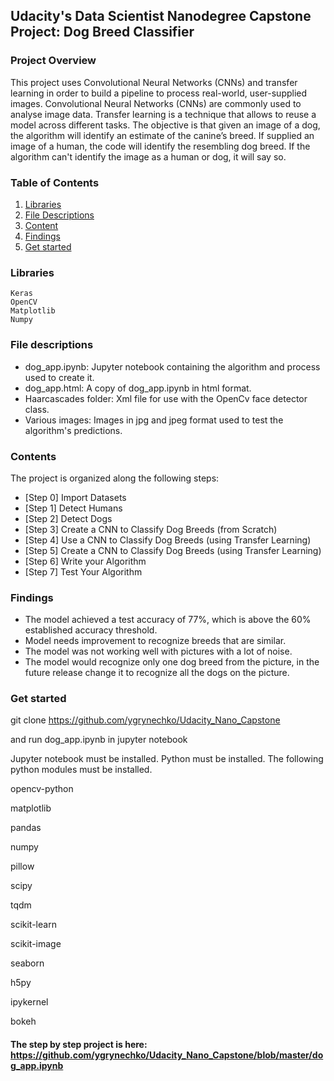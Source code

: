 ## Udacity's Data Scientist Nanodegree Capstone Project: Dog Breed Classifier

### Project Overview

This project uses Convolutional Neural Networks (CNNs) and transfer learning in order to build a pipeline to process real-world, user-supplied images. Convolutional Neural Networks (CNNs) are commonly used to analyse image data. Transfer learning is a technique that allows to reuse a model across different tasks. The objective is that given an image of a dog, the algorithm will identify an estimate of the canine’s breed. If supplied an image of a human, the code will identify the resembling dog breed. If the algorithm can't identify the image as a human or dog, it will say so.

### Table of Contents

1. [Libraries](#libraries)
2. [File Descriptions](#files)
3. [Content](#contents)
4. [Findings](#findings)
5. [Get started](#getstarted)

### Libraries <a name="libraries"></a>

    Keras
    OpenCV
    Matplotlib
    Numpy

### File descriptions <a name="files"></a>

* dog_app.ipynb: Jupyter notebook containing the algorithm and process used to create it.
* dog_app.html: A copy of dog_app.ipynb in html format.
* Haarcascades folder: Xml file for use with the OpenCv face detector class.
* Various images: Images in jpg and jpeg format used to test the algorithm's predictions.


### Contents <a name="contents"></a>

The project is organized along the following steps:

* [Step 0] Import Datasets
* [Step 1] Detect Humans
* [Step 2] Detect Dogs
* [Step 3] Create a CNN to Classify Dog Breeds (from Scratch)
* [Step 4] Use a CNN to Classify Dog Breeds (using Transfer Learning)
* [Step 5] Create a CNN to Classify Dog Breeds (using Transfer Learning)
* [Step 6] Write your Algorithm
* [Step 7] Test Your Algorithm

### Findings <a name="findings"></a>

* The model achieved a test accuracy of 77%, which is above the 60% established accuracy threshold.
* Model needs improvement to recognize breeds that are similar. 
* The model was not working well with pictures with a lot of noise. 
* The model would recognize only one dog breed from the picture, in the future release change it to recognize all the dogs on the picture.

### Get started <a name="getstarted"></a>

git clone https://github.com/ygrynechko/Udacity_Nano_Capstone

and run dog_app.ipynb in jupyter notebook


Jupyter notebook must be installed. Python must be installed. The following python modules must be installed.

opencv-python


matplotlib

pandas

numpy

pillow

scipy

tqdm

scikit-learn

scikit-image

seaborn

h5py

ipykernel

bokeh


#### The step by step project is here: https://github.com/ygrynechko/Udacity_Nano_Capstone/blob/master/dog_app.ipynb
